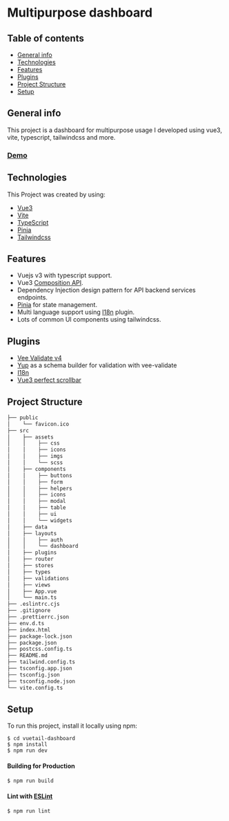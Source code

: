 # Multipurpose dashboard


## Table of contents
* [General info](#general-info)
* [Technologies](#technologies)
* [Features](#features)
* [Plugins](#plugins)
* [Project Structure](#project-structure)
* [Setup](#setup)

## General info
This project is a dashboard for multipurpose usage I developed using vue3, vite, typescript, tailwindcss and more.

### [Demo](https://vuetail-dashboard.vercel.app/)

## Technologies
This Project was created by using:
- [Vue3](https://vuejs.org/)
- [Vite](https://vitejs.dev/)
- [TypeScript](https://www.typescriptlang.org/)
- [Pinia](https://pinia.vuejs.org/)
- [Tailwindcss](https://tailwindcss.com/)

## Features
- Vuejs v3 with typescript support.
- Vue3 [Composition API](https://vuejs.org/guide/extras/composition-api-faq.html).
- Dependency Injection design pattern for API backend services endpoints.
- [Pinia](https://pinia.vuejs.org/) for state management.
- Multi language support using [I18n](https://vue-i18n.intlify.dev/) plugin.
- Lots of common UI components using tailwindcss.

## Plugins
- [Vee Validate v4](https://vee-validate.logaretm.com/v4/)
- [Yup](https://github.com/jquense/yup) as a schema builder for validation with vee-validate
- [I18n](https://vue-i18n.intlify.dev/)
- [Vue3 perfect scrollbar](https://github.com/mercs600/vue3-perfect-scrollbar)

## Project Structure
```bash
├── public  
│    └── favicon.ico                               
├── src  
│    ├── assets
│    │    ├── css
│    │    ├── icons
│    │    ├── imgs
│    │    └── scss                  
│    ├── components
│    │    ├── buttons    
│    │    ├── form    
│    │    ├── helpers    
│    │    ├── icons    
│    │    ├── modal    
│    │    ├── table    
│    │    ├── ui    
│    │    └── widgets    
│    ├── data   
│    ├── layouts
│    │    ├── auth    
│    │    └── dashboard                     
│    ├── plugins                     
│    ├── router                     
│    ├── stores                     
│    ├── types                     
│    ├── validations                     
│    ├── views                     
│    ├── App.vue                     
│    └── main.ts                     
├── .eslintrc.cjs                    
├── .gitignore                   
├── .prettierrc.json
├── env.d.ts
├── index.html
├── package-lock.json
├── package.json
├── postcss.config.ts
├── README.md
├── tailwind.config.ts
├── tsconfig.app.json
├── tsconfig.json
├── tsconfig.node.json
└── vite.config.ts
```
## Setup
To run this project, install it locally using npm:

```
$ cd vuetail-dashboard
$ npm install
$ npm run dev
```

#### Building for Production

```sh
$ npm run build
```

#### Lint with [ESLint](https://eslint.org/)

```sh
$ npm run lint
```

